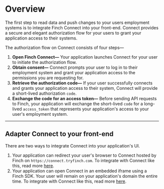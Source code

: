 # Overview

The first step to read data and push changes to your users employment systems is to integrate Finch Connect into your front-end. Connect provides a secure and elegant authorization flow for your users to grant your application access to their systems. 

The authorization flow on Connect consists of four steps—

1. **Open Finch Connect—** Your application launches Connect for your user to initiate the authorization flow.
2. **Obtain consent—** Connect prompts your user to log in to their employment system and grant your application access to the permissions you are requesting for.
3. **Retrieve the authorization code—** If your user successfully connects and grants your application access to their system, Connect will provide a short-lived authorization `code`.
4. **Exchange the code for an access token—** Before sending API requests to Finch, your application will exchange the short-lived `code` for a long-lived `access_token` that represents your application's access to your user's employment system.
**** 

## Adapter Connect to your front-end

There are two ways to integrate Connect into your application's UI. 

1. Your application can redirect your user's browser to Connect hosted by Finch on `https://connect.tryfinch.com`. To integrate with Connect like this, read more [here](./Embed-Connect.md).
2. Your application can open Connect in an embedded iframe using a Finch SDK. Your user will remain on your application's domain the entire time. To integrate with Connect like this, read more [here](./Redirect-to-Connect.md).